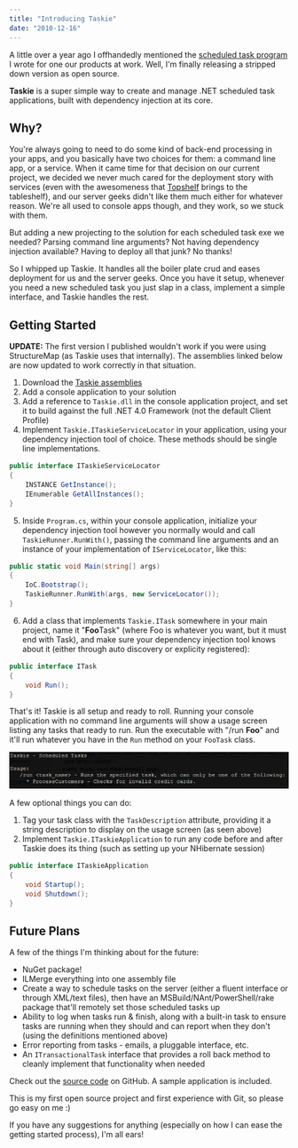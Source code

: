 ```yaml
---
title: "Introducing Taskie"
date: "2010-12-16"
---
```


A little over a year ago I offhandedly mentioned the [scheduled task program](http://darrell.mozingo.net/2009/09/15/injecting-all-instances-of-a-given-type/) I wrote for one our products at work. Well, I'm finally releasing a stripped down version as open source.

**Taskie** is a super simple way to create and manage .NET scheduled task applications, built with dependency injection at its core.

## Why?

You're always going to need to do some kind of back-end processing in your apps, and you basically have two choices for them: a command line app, or a service. When it came time for that decision on our current project, we decided we never much cared for the deployment story with services (even with the awesomeness that [Topshelf](http://topshelf-project.com/) brings to the tableshelf), and our server geeks didn't like them much either for whatever reason. We're all used to console apps though, and they work, so we stuck with them.

But adding a new projecting to the solution for each scheduled task exe we needed? Parsing command line arguments? Not having dependency injection available? Having to deploy all that junk? No thanks!

So I whipped up Taskie. It handles all the boiler plate crud and eases deployment for us and the server geeks. Once you have it setup, whenever you need a new scheduled task you just slap in a class, implement a simple interface, and Taskie handles the rest.

## Getting Started

**UPDATE:** The first version I published wouldn't work if you were using StructureMap (as Taskie uses that internally). The assemblies linked below are now updated to work correctly in that situation.

1. Download the [Taskie assemblies](https://github.com/downloads/DarrellMozingo/Taskie/Taskie.dll)
2. Add a console application to your solution
3. Add a reference to `Taskie.dll` in the console application project, and set it to build against the full .NET 4.0 Framework (not the default Client Profile)
4. Implement `Taskie.ITaskieServiceLocator` in your application, using your dependency injection tool of choice. These methods should be single line implementations.

```csharp
public interface ITaskieServiceLocator
{
    INSTANCE GetInstance();
    IEnumerable GetAllInstances();
} 
```

5. Inside `Program.cs`, within your console application, initialize your dependency injection tool however you normally would and call `TaskieRunner.RunWith()`, passing the command line arguments and an instance of your implementation of `IServiceLocator`, like this:

```csharp
public static void Main(string[] args)
{
    IoC.Bootstrap();
    TaskieRunner.RunWith(args, new ServiceLocator());
}
```

6. Add a class that implements `Taskie.ITask` somewhere in your main project, name it "**Foo**Task" (where Foo is whatever you want, but it must end with Task), and make sure your dependency injection tool knows about it (either through auto discovery or explicity registered):

```csharp
public interface ITask
{
    void Run();
}
```

That's it! Taskie is all setup and ready to roll. Running your console application with no command line arguments will show a usage screen listing any tasks that ready to run. Run the executable with "/run **Foo**" and it'll run whatever you have in the `Run` method on your `FooTask` class.

![Taskie Usage Screen](/assets/2010/sshot-1.png "Taskie Usage Screen")

A few optional things you can do:

1. Tag your task class with the `TaskDescription` attribute, providing it a string description to display on the usage screen (as seen above)
2. Implement `Taskie.ITaskieApplication` to run any code before and after Taskie does its thing (such as setting up your NHibernate session)

```csharp
public interface ITaskieApplication
{
    void Startup();
    void Shutdown();
}
```

## Future Plans

A few of the things I'm thinking about for the future:

- NuGet package!
- ILMerge everything into one assembly file
- Create a way to schedule tasks on the server (either a fluent interface or through XML/text files), then have an MSBuild/NAnt/PowerShell/rake package that'll remotely set those scheduled tasks up
- Ability to log when tasks run & finish, along with a built-in task to ensure tasks are running when they should and can report when they don't (using the definitions mentioned above)
- Error reporting from tasks - emails, a pluggable interface, etc.
- An `ITransactionalTask` interface that provides a roll back method to cleanly implement that functionality when needed

Check out the [source code](https://github.com/DarrellMozingo/Taskie) on GitHub. A sample application is included.

This is my first open source project and first experience with Git, so please go easy on me :)

If you have any suggestions for anything (especially on how I can ease the getting started process), I'm all ears!
